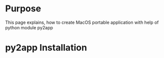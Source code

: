 # Purpose
This page explains, how to create MacOS portable application with help of python module py2app

# py2app Installation
